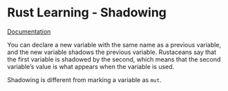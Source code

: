 # Rust Learning - Shadowing

[Documentation](https://doc.rust-lang.org/book/ch03-01-variables-and-mutability.html#shadowing)

You can declare a new variable with the same name as a previous variable, and the new variable shadows the previous variable. Rustaceans say that the first variable is shadowed by the second, which means that the second variable’s value is what appears when the variable is used.

Shadowing is different from marking a variable as ```mut```.